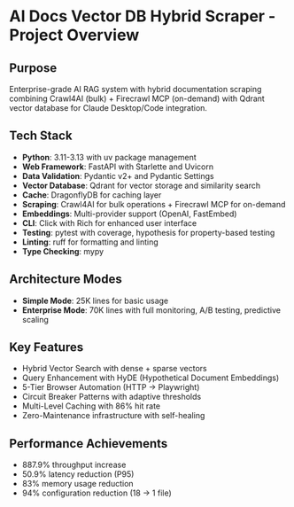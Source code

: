 # AI Docs Vector DB Hybrid Scraper - Project Overview

## Purpose
Enterprise-grade AI RAG system with hybrid documentation scraping combining Crawl4AI (bulk) + Firecrawl MCP (on-demand) with Qdrant vector database for Claude Desktop/Code integration.

## Tech Stack
- **Python**: 3.11-3.13 with uv package management
- **Web Framework**: FastAPI with Starlette and Uvicorn
- **Data Validation**: Pydantic v2+ and Pydantic Settings
- **Vector Database**: Qdrant for vector storage and similarity search
- **Cache**: DragonflyDB for caching layer
- **Scraping**: Crawl4AI for bulk operations + Firecrawl MCP for on-demand
- **Embeddings**: Multi-provider support (OpenAI, FastEmbed)
- **CLI**: Click with Rich for enhanced user interface
- **Testing**: pytest with coverage, hypothesis for property-based testing
- **Linting**: ruff for formatting and linting
- **Type Checking**: mypy

## Architecture Modes
- **Simple Mode**: 25K lines for basic usage
- **Enterprise Mode**: 70K lines with full monitoring, A/B testing, predictive scaling

## Key Features
- Hybrid Vector Search with dense + sparse vectors
- Query Enhancement with HyDE (Hypothetical Document Embeddings)
- 5-Tier Browser Automation (HTTP → Playwright)
- Circuit Breaker Patterns with adaptive thresholds
- Multi-Level Caching with 86% hit rate
- Zero-Maintenance infrastructure with self-healing

## Performance Achievements
- 887.9% throughput increase
- 50.9% latency reduction (P95)
- 83% memory usage reduction
- 94% configuration reduction (18 → 1 file)